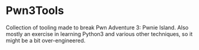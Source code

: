 # Pwn3Tools
Collection of tooling made to break Pwn Adventure 3: Pwnie Island. Also mostly an exercise in learning Python3 and various other techniques, so it might be a bit over-engineered.

